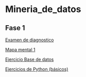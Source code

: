 # Mineria_de_datos

## Fase 1

[Examen de diagnostico](https://github.com/saulrivera140/Mineria_de_datos/blob/main/Ex-Diagnostico_1857810.pdf)

[Mapa mental 1](https://github.com/saulrivera140/Mineria_de_datos/blob/main/MapaMental_1_1857810.pdf)

[Ejercicio Base de datos](https://github.com/Ale-MR-22/FCFM-MINERIA-DE-DATOS-AMR/blob/main/Equipo_9-EjercicioBaseDeDatos.pdf)

[Ejercicios de Python (básicos)](https://github.com/saulrivera140/Mineria_de_datos/blob/main/Ej_Python_1857810.ipynb)
